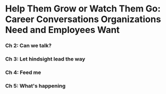 # Help Them Grow or Watch Them Go: Career Conversations Organizations Need and Employees Want

### Ch 2: Can we talk?



### Ch 3: Let hindsight lead the way

### Ch 4: Feed me

### Ch 5: What's happening
